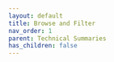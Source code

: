 ```yaml
---
layout: default
title: Browse and Filter
nav_order: 1
parent: Technical Summaries
has_children: false
---
```


